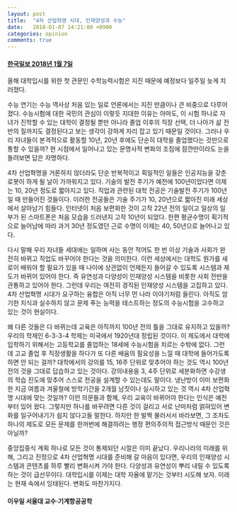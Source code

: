 ```yaml
---
layout: post
title:  "4차 산업혁명 시대, 인재양성과 수능"
date:   2018-01-07 14:21:00 +0900
categories: opinion
comments: true
---
```

#### [한국일보 2018년 1월 7일](http://www.hankookilbo.com/v/88181f622b6a476fae5cad77a312ce32)

올해 대학입시를 위한 첫 관문인 수학능력시험은 지진 때문에 예정보다 일주일 늦게 치러졌다.

수능 연기는 수능 역사상 처음 있는 일로 언론에서는 지진 만큼이나 큰 비중으로 다루어졌다. 수능시험에 대한 국민의 관심이 이렇듯 지대한 이유는 아마도, 이 시험 하나로 자녀가 진학할 수 있는 대학이 결정될 뿐만 아니라 졸업 이후의 직장 선택, 더 나아가 삶 전반의 질까지도 결정된다고 보는 생각이 강하게 자리 잡고 있기 때문일 것이다. 그러나 우리 자녀들이 본격적으로 활동할 10년, 20년 후에도 단순히 대학을 졸업했다는 것만으로 통할 수 있을까? 현 시점에서 일어나고 있는 문명사적 변화의 조짐에 잠깐만이라도 눈을 돌려보면 답은 자명하다.

4차 산업혁명을 거론하지 않더라도 단순 반복적이고 획일적인 일들은 인공지능을 갖춘 로봇이 하게 될 날이 가까워지고 있다. 기술의 발전 주기가 예전에 100년이었다면 이제는 10, 20년 정도로 짧아지고 있다. 직업과 관련된 대학 전공은 기술발전 주기가 100년일 때 만들어진 것들이다. 이러한 전공들은 기술 주기가 10, 20년으로 짧아진 미래 세상에서 살아남기 힘들다. 인터넷이 처음 보편화한 것이 고작 22년 전의 일이고 일상의 일부가 된 스마트폰은 처음 모습을 드러낸지 고작 10년이 되었다. 한편 평균수명이 획기적으로 늘어남에 따라 과거 30년 정도였던 근로 수명이 이제는 40, 50년으로 늘어나고 있다.

다시 말해 우리 자녀들 세대에는 일하며 사는 동안 적어도 한 번 이상 기술과 사회가 완전히 바뀌고 직업도 바꾸어야 한다는 것을 의미한다. 이런 세상에서는 대학도 뭔가를 새로이 배워야 할 필요가 있을 때 나이에 상관없이 언제든지 들어갈 수 있도록 시스템과 제도가 바뀌어 있어야 한다. 즉 유연성과 다양성이 인재양성 시스템을 비롯한 사회 전반을 관통하고 있어야 한다. 그런데 우리는 여전히 경직된 인재양성 시스템을 고집하고 있다. 4차 산업혁명 시대가 요구하는 융합은 아직 너무 먼 나라 이야기처럼 들린다. 아직도 암기한 지식과 실수하지 않고 문제 푸는 능력을 테스트하는 정도의 수능시험을 고수하고 있는 것이 현실이다.

왜 다른 것들은 다 바뀌는데 교육은 아직까지 100년 전의 틀을 그대로 유지하고 있을까? 우리의 학제인 6-3-3-4 학제는 미국에서 1920년대 정립된 것이다. 이 제도에서 대학에 입학하기 위해서는 고등학교를 졸업하는 18세에 수능시험을 치르는 수밖에 없다. 그런데 고교 졸업 후 직장생활을 하다가 또 다른 배움의 필요성을 느낄 때 대학에 들어가도록 하면 안 되는 걸까? 대학에서의 강의를 15, 16주 단위로 맞추어야 하는 것도 역시 100년 전의 것을 그대로 답습하고 있는 것이다. 강의내용을 3, 4주 단위로 세분화하면 수강생의 학습 진도에 맞추어 스스로 전공을 설계할 수 있는데도 말이다. 냉난방이 이미 보편화한 지금 여름과 겨울철에 방학기간을 2개월 남짓이나 실시하고 있는 것 역시 4차 산업혁명 시대에 맞는 것일까? 이런 의문들과 함께, 우리 교육이 바뀌어야 한다는 인식은 예전부터 있어 왔다. 그렇지만 하나를 바꾸려면 다른 것이 걸리고 서로 난마처럼 얽혀있어 변화를 일구어내기가 쉽지 않다고들 말한다. 하지만 한 발짝 물러서서 바라보면, 그 조차도 하나의 제도로 모든 문제를 한꺼번에 해결하려는 행정 편의주의적 접근방식 때문인 것은 아닐까?

중앙집중식 계획 하나로 모든 것이 통제되던 시절은 이미 끝났다. 우리나라의 미래를 위해, 그리고 진정으로 4차 산업혁명 시대를 준비해 갈 마음이 있다면, 우리의 인재양성 시스템과 콘텐츠를 하루 빨리 변화시켜 가야 한다. 다양성과 유연성이 뿌리 내릴 수 있도록 하는 것이 급선무이다. 대학입시를 이제는 대학 자율에 맡기는 것부터 시도해 보자. 미래는 현재 속에서 잉태된다. 변화도 마찬가지다.

#### 이우일 서울대 교수·기계항공공학
